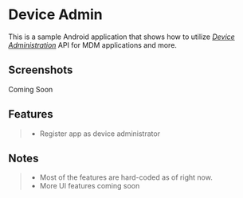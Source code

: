 **Device Admin**
===========
This is a sample Android application that shows how to utilize *[Device Administration](https://developer.android.com/guide/topics/admin/device-admin.html)* API for MDM applications and more.

**Screenshots**
-------------
Coming Soon

**Features**
-------------
> - Register app as device administrator

**Notes**
-------------
> - Most of the features are hard-coded as of right now. 
> - More UI features coming soon
